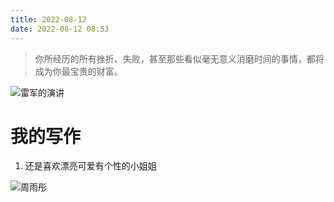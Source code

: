 ```yaml
---
title: 2022-08-12
date: 2022-08-12 08:53
---
```


> 你所经历的所有挫折、失败，甚至那些看似毫无意义消磨时间的事情，都将成为你最宝贵的财富。

![雷军的演讲](http://images.iotop.work/uPic/20220812-rq-20220812.jpg)


# 我的写作
1. 还是喜欢漂亮可爱有个性的小姐姐


![周雨彤](http://images.iotop.work/uPic/20220812-0006.jpg)